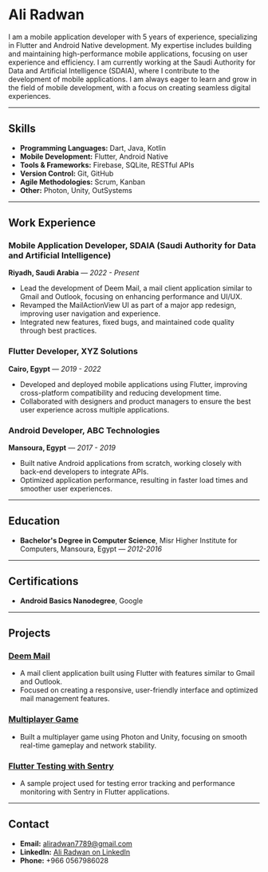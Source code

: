 # Ali Radwan

I am a mobile application developer with 5 years of experience, specializing in Flutter and Android Native development. My expertise includes building and maintaining high-performance mobile applications, focusing on user experience and efficiency. I am currently working at the Saudi Authority for Data and Artificial Intelligence (SDAIA), where I contribute to the development of mobile applications. I am always eager to learn and grow in the field of mobile development, with a focus on creating seamless digital experiences.

---

## Skills

- **Programming Languages:** Dart, Java, Kotlin
- **Mobile Development:** Flutter, Android Native
- **Tools & Frameworks:** Firebase, SQLite, RESTful APIs
- **Version Control:** Git, GitHub
- **Agile Methodologies:** Scrum, Kanban
- **Other:** Photon, Unity, OutSystems

---

## Work Experience

### Mobile Application Developer, SDAIA (Saudi Authority for Data and Artificial Intelligence)
**Riyadh, Saudi Arabia** — *2022 - Present*
- Lead the development of Deem Mail, a mail client application similar to Gmail and Outlook, focusing on enhancing performance and UI/UX.
- Revamped the MailActionView UI as part of a major app redesign, improving user navigation and experience.
- Integrated new features, fixed bugs, and maintained code quality through best practices.

### Flutter Developer, XYZ Solutions
**Cairo, Egypt** — *2019 - 2022*
- Developed and deployed mobile applications using Flutter, improving cross-platform compatibility and reducing development time.
- Collaborated with designers and product managers to ensure the best user experience across multiple applications.

### Android Developer, ABC Technologies
**Mansoura, Egypt** — *2017 - 2019*
- Built native Android applications from scratch, working closely with back-end developers to integrate APIs.
- Optimized application performance, resulting in faster load times and smoother user experiences.

---

## Education

- **Bachelor's Degree in Computer Science**, Misr Higher Institute for Computers, Mansoura, Egypt — *2012-2016*

---

## Certifications

- **Android Basics Nanodegree**, Google

---

## Projects

### [Deem Mail](https://github.com/yourusername/DeemMail)
- A mail client application built using Flutter with features similar to Gmail and Outlook.
- Focused on creating a responsive, user-friendly interface and optimized mail management features.

### [Multiplayer Game](https://github.com/yourusername/MultiplayerGame)
- Built a multiplayer game using Photon and Unity, focusing on smooth real-time gameplay and network stability.

### [Flutter Testing with Sentry](https://github.com/yourusername/SentryTesting)
- A sample project used for testing error tracking and performance monitoring with Sentry in Flutter applications.

---

## Contact

- **Email:** [aliradwan7789@gmail.com](mailto:aliradwan7789@gmail.com)
- **LinkedIn:** [Ali Radwan on LinkedIn](https://www.linkedin.com/in/ali-radwan-%F0%9F%87%B5%F0%9F%87%B8-19731086/)
- **Phone:** +966 0567986028
